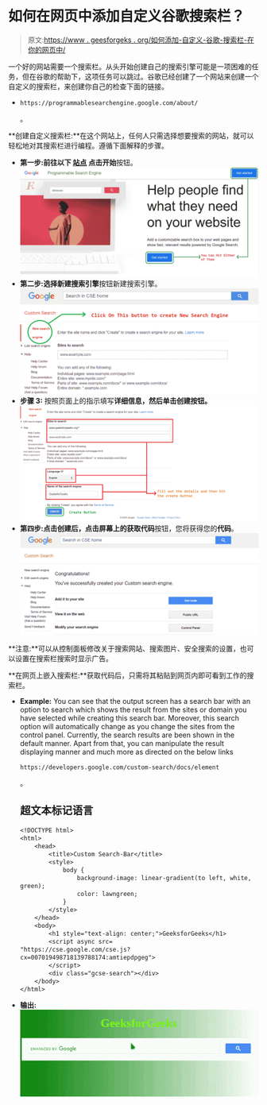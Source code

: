 # 如何在网页中添加自定义谷歌搜索栏？

> 原文:[https://www . geesforgeks . org/如何添加-自定义-谷歌-搜索栏-在你的网页中/](https://www.geeksforgeeks.org/how-to-add-custom-google-search-bar-inside-your-web-page/)

一个好的网站需要一个搜索栏。从头开始创建自己的搜索引擎可能是一项困难的任务，但在谷歌的帮助下，这项任务可以跳过。谷歌已经创建了一个网站来创建一个自定义的搜索栏，来创建你自己的检查下面的链接。

*   ```
    https://programmablesearchengine.google.com/about/
    ```

    。

**创建自定义搜索栏:**在这个网站上，任何人只需选择想要搜索的网站，就可以轻松地对其搜索栏进行编程。遵循下面解释的步骤。

*   **第一步:**前往以下 [**站点**](https://programmablesearchengine.google.com/about/) 点击**开始**按钮。![](img/bfc58efac95559ac9888a2c1e5290ccb.png)
*   **第二步:**选择**新建搜索引擎**按钮新建搜索引擎。![](img/39b7a8db226209dbd609ee269a2c3050.png)
*   **步骤 3:** 按照页面上的指示填写**详细信息，然后单击创建按钮。![](img/67e817b2f3433c6184bcba010cd45c85.png)**
*   **第四步:**点击创建后，点击屏幕上的**获取代码**按钮，您将获得您的**代码**。![](img/441aa5a699169dec17eb1bf02cb159bc.png)

**注意:**可以从控制面板修改关于搜索网站、搜索图片、安全搜索的设置，也可以设置在搜索栏搜索时显示广告。

**在网页上嵌入搜索栏:**获取代码后，只需将其粘贴到网页内即可看到工作的搜索栏。

*   **Example:** You can see that the output screen has a search bar with an option to search which shows the result from the sites or domain you have selected while creating this search bar. Moreover, this search option will automatically change as you change the sites from the control panel. Currently, the search results are been shown in the default manner. Apart from that, you can manipulate the result displaying manner and much more as directed on the below links

    ```
    https://developers.google.com/custom-search/docs/element
    ```

    。

    ## 超文本标记语言

    ```
    <!DOCTYPE html>
    <html>
        <head>
            <title>Custom Search-Bar</title>
            <style>
                body {
                    background-image: linear-gradient(to left, white, green);
                    color: lawngreen;
                }
            </style>
        </head>
        <body>
            <h1 style="text-align: center;">GeeksforGeeks</h1>
            <script async src=
    "https://cse.google.com/cse.js?cx=007019498718139788174:amtiepdpgeg">
            </script>
            <div class="gcse-search"></div>
        </body>
    </html>
    ```

*   **输出:** ![](img/68a1876786dc7cce37b876179acacb0d.png)
